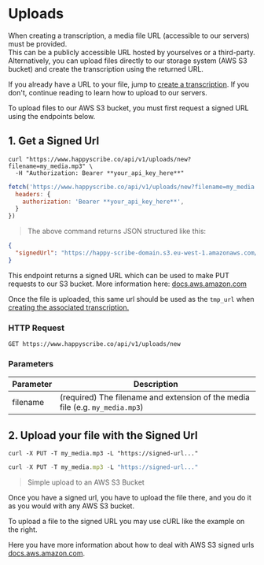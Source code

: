 # Uploads

When creating a transcription, a media file URL (accessible to our servers) must be provided.  
This can be a publicly accessible URL hosted by yourselves or a third-party. Alternatively, you can upload files directly to our storage system (AWS S3 bucket) and create the transcription using the returned URL.  

<aside class="notice">

  If you already have a URL to your file, jump to <a href="/#create-a-new-transcription">create a transcription</a>. If you don't, continue reading to learn how to upload to our servers.
  
</aside>

To upload files to our AWS S3 bucket, you must first request a signed URL using the endpoints below.  

## 1. Get a Signed Url

```shell
curl "https://www.happyscribe.co/api/v1/uploads/new?filename=my_media.mp3" \
  -H "Authorization: Bearer **your_api_key_here**"

```

```javascript
fetch('https://www.happyscribe.co/api/v1/uploads/new?filename=my_media.mp3', {
  headers: {
    authorization: 'Bearer **your_api_key_here**',
  }
})
```

> The above command returns JSON structured like this:

```json
{
  "signedUrl": "https://happy-scribe-domain.s3.eu-west-1.amazonaws.com/xxxxxx?x-amx-signature=xxxxx..."
}
```


This endpoint returns a signed URL which can be used to make PUT requests to our S3 bucket. More information here: [docs.aws.amazon.com](https://docs.aws.amazon.com/AmazonS3/latest/dev/PresignedUrlUploadObject.html)


Once the file is uploaded, this same url should be used as the `tmp_url` when [creating the associated transcription.](#create-a-new-transcription)

### HTTP Request

`GET https://www.happyscribe.co/api/v1/uploads/new`

### Parameters

| Parameter | Description                                                                   |
| --------- | ----------------------------------------------------------------------------- |
| filename  | (required) The filename and extension of the media file (e.g. `my_media.mp3`) |


## 2. Upload your file with the Signed Url

```shell
curl -X PUT -T my_media.mp3 -L "https://signed-url..."
```

```javascript
curl -X PUT -T my_media.mp3 -L "https://signed-url..."
```

> Simple upload to an AWS S3 Bucket

Once you have a signed url, you have to upload the file there, and you do it as you would with any AWS S3 bucket.  

To upload a file to the signed URL you may use cURL like the example on the right.

Here you have more information about how to deal with AWS S3 signed urls [docs.aws.amazon.com](https://docs.aws.amazon.com/AmazonS3/latest/dev/PresignedUrlUploadObject.html).


